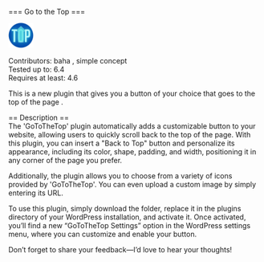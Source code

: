 === Go to the Top ===

<img src="https://github.com/BahaManai/WP-plugin-GoToTheTop/blob/main/assets/images/TOPlogo.png" alt="Plugin Logo" width="50"/>

Contributors: baha , simple concept <br>
Tested up to: 6.4<br>
Requires at least: 4.6<br>

This is a new plugin that gives you a button of your choice that goes to the top of the page .<br>

== Description ==<br>
The 'GoToTheTop' plugin automatically adds a customizable button to your website, allowing users to quickly scroll back to the top of the page. With this plugin, you can insert a "Back to Top" button and personalize its appearance, including its color, shape, padding, and width, positioning it in any corner of the page you prefer.<br>

Additionally, the plugin allows you to choose from a variety of icons provided by 'GoToTheTop'. You can even upload a custom image by simply entering its URL.<br>

To use this plugin, simply download the folder, replace it in the plugins directory of your WordPress installation, and activate it. Once activated, you’ll find a new “GoToTheTop Settings” option in the WordPress settings menu, where you can customize and enable your button.<br>

Don’t forget to share your feedback—I’d love to hear your thoughts!


